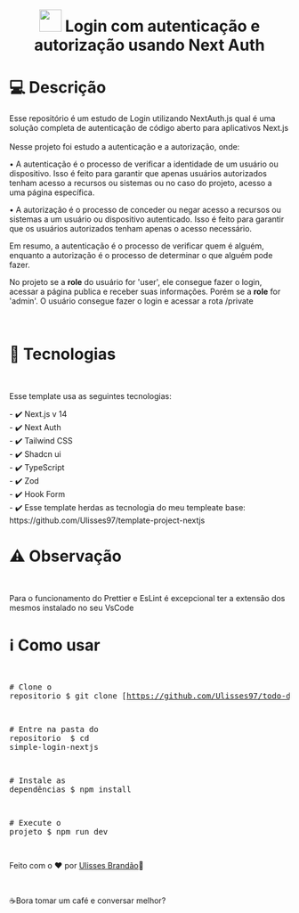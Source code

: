 
<div align="center" >
   <h1 align="center" >   <img src="https://next-auth.js.org/img/logo/logo-sm.png" width="40" />   Login com autenticação e autorização usando Next Auth </h1> 
</div>

<div>
  
<h1>💻 Descrição</h1>
<p>Esse repositório é um estudo de Login utilizando NextAuth.js qual é uma solução completa de autenticação de código aberto para aplicativos Next.js
<br/><br/>
Nesse projeto foi estudo a autenticação e a autorização, onde:

  • A autenticação é o processo de verificar a identidade de um usuário ou dispositivo. Isso é feito para garantir que apenas usuários autorizados tenham acesso a recursos ou sistemas ou no caso do projeto, acesso a uma página específica.

• A autorização é o processo de conceder ou negar acesso a recursos ou sistemas a um usuário ou dispositivo autenticado. Isso é feito para garantir que os usuários autorizados tenham apenas o acesso necessário.

Em resumo, a autenticação é o processo de verificar quem é alguém, enquanto a autorização é o processo de determinar o que alguém pode fazer.

No projeto se a <strong>role</strong> do usuário for 'user', ele consegue fazer o login, acessar a página publica e receber suas informações. Porém se a  <strong>role</strong> for 'admin'. O usuário consegue fazer o login e acessar a rota /private
</p>

</br>

<h1>🚀 Tecnologias</h1>
</br>
<p>Esse template usa as seguintes tecnologias:</p>
<span>
- ✔️ Next.js v 14 </br>
- ✔️ Next Auth </br>
- ✔️ Tailwind CSS </br>
- ✔️ Shadcn ui </br>
- ✔️ TypeScript </br>
- ✔️ Zod </br>
- ✔️ Hook Form </br>
- ✔️ Esse template herdas as tecnologia do meu templeate base: https://github.com/Ulisses97/template-project-nextjs </br>

</span>

<h1>⚠️ Observação</h1>
</br>
<p>Para o funcionamento do Prettier e EsLint é excepcional ter a extensão dos mesmos instalado no seu VsCode</p>

</div>
 
<div>
<h1>ℹ️ Como usar</h1>
<div class="highlight highlight-source-shell"><pre>

<span class="pl-c"><span class="pl-c">#</span> Clone o repositorio</span>
$ git clone [https://github.com/Ulisses97/todo-drag-and-drop.git](https://github.com/Ulisses97/simple-login-nextjs.git)

<span class="pl-c"><span class="pl-c">#</span> Entre na pasta do repositorio </span>
$ <span class="pl-c1">cd</span> simple-login-nextjs

<span class="pl-c"><span class="pl-c">#</span> Instale as dependências</span>
$ <span class="pl-c1">npm</span> install

<span class="pl-c"><span class="pl-c">#</span> Execute o projeto</span>
$ <span class="pl-c1">npm run</span> dev

</div>

<footer><p>Feito com o ♥ por <a href="https://www.instagram.com/ulisses.brandao/">Ulisses Brandão</a>👋</p> </br>
<p>☕Bora tomar um café e conversar melhor?</p></footer>
